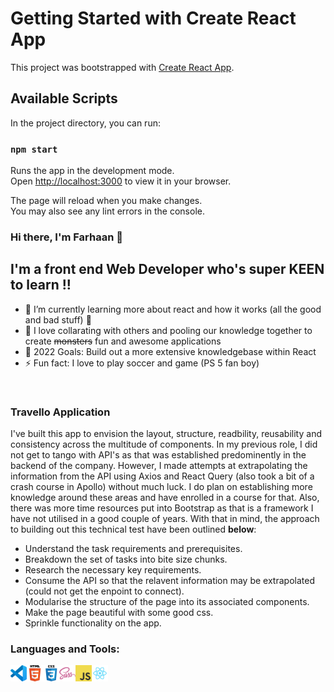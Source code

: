 # Getting Started with Create React App

This project was bootstrapped with [Create React App](https://github.com/facebook/create-react-app).

## Available Scripts

In the project directory, you can run:

### `npm start`

Runs the app in the development mode.\
Open [http://localhost:3000](http://localhost:3000) to view it in your browser.

The page will reload when you make changes.\
You may also see any lint errors in the console.

### Hi there, I'm Farhaan 👋 

## I'm a front end Web Developer who's super KEEN to learn !!

- 🌱 I’m currently learning more about react and how it works (all the good and bad stuff) 🤣
- 👯 I love collarating with others and pooling our knowledge together to create ~~monsters~~ fun and awesome applications
- 🥅 2022 Goals: Build out a more extensive knowledgebase within React
- ⚡ Fun fact: I love to play soccer and game (PS 5 fan boy)

<br />

### Travello Application 
I've built this app to envision the layout, structure, readbility, reusability and consistency across the multitude of components. In my previous role, I did not get to tango with API's as that was established predominently in the backend of the company. However, I made attempts at extrapolating the information from the API using Axios and React Query (also took a bit of a crash course in Apollo) without much luck. I do plan on establishing more knowledge around these areas and have enrolled in a course for that. Also, there was more time resources put into Bootstrap as that is a framework I have not utilised in a good couple of years. With that in mind, the approach to building out this technical test have been outlined **below**:

- Understand the task requirements and prerequisites.
- Breakdown the set of tasks into bite size chunks.
- Research the necessary key requirements.
- Consume the API so that the relavent information may be extrapolated (could not get the enpoint to connect).
- Modularise the structure of the page into its associated components.
- Make the page beautiful with some good css.
- Sprinkle functionality on the app.
 
### Languages and Tools:

<img align="left" alt="Visual Studio Code" width="26px" src="https://raw.githubusercontent.com/github/explore/80688e429a7d4ef2fca1e82350fe8e3517d3494d/topics/visual-studio-code/visual-studio-code.png" />
<img align="left" alt="HTML5" width="26px" src="https://raw.githubusercontent.com/github/explore/80688e429a7d4ef2fca1e82350fe8e3517d3494d/topics/html/html.png" />
<img align="left" alt="CSS3" width="26px" src="https://raw.githubusercontent.com/github/explore/80688e429a7d4ef2fca1e82350fe8e3517d3494d/topics/css/css.png" />
<img align="left" alt="Sass" width="26px" src="https://raw.githubusercontent.com/github/explore/80688e429a7d4ef2fca1e82350fe8e3517d3494d/topics/sass/sass.png" />
<img align="left" alt="JavaScript" width="26px" src="https://raw.githubusercontent.com/github/explore/80688e429a7d4ef2fca1e82350fe8e3517d3494d/topics/javascript/javascript.png" />
<img align="left" alt="React" width="26px" src="https://raw.githubusercontent.com/github/explore/80688e429a7d4ef2fca1e82350fe8e3517d3494d/topics/react/react.png" />
